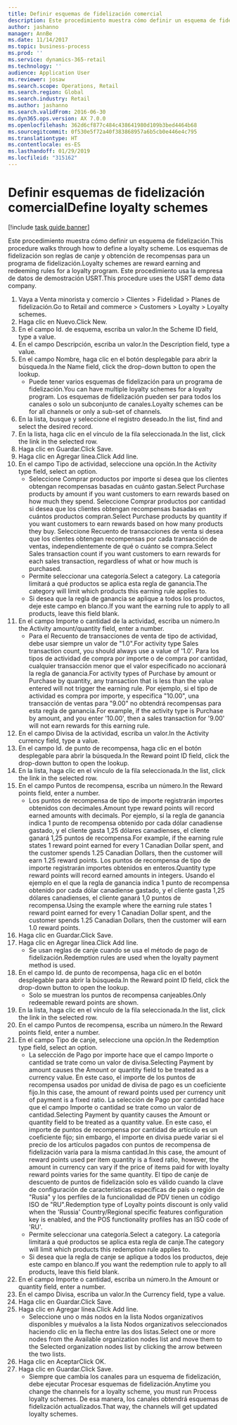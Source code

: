 ```yaml
---
title: Definir esquemas de fidelización comercial
description: Este procedimiento muestra cómo definir un esquema de fidelización.
author: jashanno
manager: AnnBe
ms.date: 11/14/2017
ms.topic: business-process
ms.prod: ''
ms.service: dynamics-365-retail
ms.technology: ''
audience: Application User
ms.reviewer: josaw
ms.search.scope: Operations, Retail
ms.search.region: Global
ms.search.industry: Retail
ms.author: jashanno
ms.search.validFrom: 2016-06-30
ms.dyn365.ops.version: AX 7.0.0
ms.openlocfilehash: 362d6cf877c484c438641980d109b3bed4464b68
ms.sourcegitcommit: 0f530e5f72a40f383868957a6b5cb0e446e4c795
ms.translationtype: HT
ms.contentlocale: es-ES
ms.lasthandoff: 01/29/2019
ms.locfileid: "315162"
---
```

# <a name="define-loyalty-schemes"></a><span data-ttu-id="c6ca2-103">Definir esquemas de fidelización comercial</span><span class="sxs-lookup"><span data-stu-id="c6ca2-103">Define loyalty schemes</span></span>

[!include [task guide banner](../includes/task-guide-banner.md)]

<span data-ttu-id="c6ca2-104">Este procedimiento muestra cómo definir un esquema de fidelización.</span><span class="sxs-lookup"><span data-stu-id="c6ca2-104">This procedure walks through how to define a loyalty scheme.</span></span> <span data-ttu-id="c6ca2-105">Los esquemas de fidelización son reglas de canje y obtención de recompensas para un programa de fidelización.</span><span class="sxs-lookup"><span data-stu-id="c6ca2-105">Loyalty schemes are reward earning and redeeming rules for a loyalty program.</span></span> <span data-ttu-id="c6ca2-106">Este procedimiento usa la empresa de datos de demostración USRT.</span><span class="sxs-lookup"><span data-stu-id="c6ca2-106">This procedure uses the USRT demo data company.</span></span>

1. <span data-ttu-id="c6ca2-107">Vaya a Venta minorista y comercio > Clientes > Fidelidad > Planes de fidelización.</span><span class="sxs-lookup"><span data-stu-id="c6ca2-107">Go to Retail and commerce > Customers > Loyalty > Loyalty schemes.</span></span>
2. <span data-ttu-id="c6ca2-108">Haga clic en Nuevo.</span><span class="sxs-lookup"><span data-stu-id="c6ca2-108">Click New.</span></span>
3. <span data-ttu-id="c6ca2-109">En el campo Id. de esquema, escriba un valor.</span><span class="sxs-lookup"><span data-stu-id="c6ca2-109">In the Scheme ID field, type a value.</span></span>
4. <span data-ttu-id="c6ca2-110">En el campo Descripción, escriba un valor.</span><span class="sxs-lookup"><span data-stu-id="c6ca2-110">In the Description field, type a value.</span></span>
5. <span data-ttu-id="c6ca2-111">En el campo Nombre, haga clic en el botón desplegable para abrir la búsqueda.</span><span class="sxs-lookup"><span data-stu-id="c6ca2-111">In the Name field, click the drop-down button to open the lookup.</span></span>
    * <span data-ttu-id="c6ca2-112">Puede tener varios esquemas de fidelización para un programa de fidelización.</span><span class="sxs-lookup"><span data-stu-id="c6ca2-112">You can have multiple loyalty schemes for a loyalty program.</span></span> <span data-ttu-id="c6ca2-113">Los esquemas de fidelización pueden ser para todos los canales o solo un subconjunto de canales.</span><span class="sxs-lookup"><span data-stu-id="c6ca2-113">Loyalty schemes can be for all channels or only a sub-set of channels.</span></span>  
6. <span data-ttu-id="c6ca2-114">En la lista, busque y seleccione el registro deseado.</span><span class="sxs-lookup"><span data-stu-id="c6ca2-114">In the list, find and select the desired record.</span></span>
7. <span data-ttu-id="c6ca2-115">En la lista, haga clic en el vínculo de la fila seleccionada.</span><span class="sxs-lookup"><span data-stu-id="c6ca2-115">In the list, click the link in the selected row.</span></span>
8. <span data-ttu-id="c6ca2-116">Haga clic en Guardar.</span><span class="sxs-lookup"><span data-stu-id="c6ca2-116">Click Save.</span></span>
9. <span data-ttu-id="c6ca2-117">Haga clic en Agregar línea.</span><span class="sxs-lookup"><span data-stu-id="c6ca2-117">Click Add line.</span></span>
10. <span data-ttu-id="c6ca2-118">En el campo Tipo de actividad, seleccione una opción.</span><span class="sxs-lookup"><span data-stu-id="c6ca2-118">In the Activity type field, select an option.</span></span>
    * <span data-ttu-id="c6ca2-119">Seleccione Comprar productos por importe si desea que los clientes obtengan recompensas basadas en cuánto gastan.</span><span class="sxs-lookup"><span data-stu-id="c6ca2-119">Select Purchase products by amount if you want customers to earn rewards based on how much they spend.</span></span> <span data-ttu-id="c6ca2-120">Seleccione Comprar productos por cantidad si desea que los clientes obtengan recompensas basadas en cuántos productos compran.</span><span class="sxs-lookup"><span data-stu-id="c6ca2-120">Select Purchase products by quantity if you want customers to earn rewards based on how many products they buy.</span></span>  <span data-ttu-id="c6ca2-121">Seleccione Recuento de transacciones de venta si desea que los clientes obtengan recompensas por cada transacción de ventas, independientemente de qué o cuánto se compra.</span><span class="sxs-lookup"><span data-stu-id="c6ca2-121">Select Sales transaction count if you want customers to earn rewards for each sales transaction, regardless of what or how much is purchased.</span></span>  
    * <span data-ttu-id="c6ca2-122">Permite seleccionar una categoría.</span><span class="sxs-lookup"><span data-stu-id="c6ca2-122">Select a category.</span></span> <span data-ttu-id="c6ca2-123">La categoría limitará a qué productos se aplica esta regla de ganancia.</span><span class="sxs-lookup"><span data-stu-id="c6ca2-123">The category will limit which products this earning rule applies to.</span></span>  
    * <span data-ttu-id="c6ca2-124">Si desea que la regla de ganancia se aplique a todos los productos, deje este campo en blanco.</span><span class="sxs-lookup"><span data-stu-id="c6ca2-124">If you want the earning rule to apply to all products, leave this field blank.</span></span>  
11. <span data-ttu-id="c6ca2-125">En el campo Importe o cantidad de la actividad, escriba un número.</span><span class="sxs-lookup"><span data-stu-id="c6ca2-125">In the Activity amount/quantity field, enter a number.</span></span>
    *  <span data-ttu-id="c6ca2-126">Para el Recuento de transacciones de venta de tipo de actividad, debe usar siempre un valor de "1.0".</span><span class="sxs-lookup"><span data-stu-id="c6ca2-126">For activity type Sales transaction count, you should always use a value of '1.0'.</span></span> <span data-ttu-id="c6ca2-127">Para los tipos de actividad de compra por importe o de compra por cantidad, cualquier transacción menor que el valor especificado no accionará la regla de ganancia.</span><span class="sxs-lookup"><span data-stu-id="c6ca2-127">For activity types of Purchase by amount or Purchase by quantity, any transaction that is less than the value entered will not trigger the earning rule.</span></span> <span data-ttu-id="c6ca2-128">Por ejemplo, si el tipo de actividad es compra por importe, y especifica "10.00", una transacción de ventas para "9.00" no obtendrá recompensas para esta regla de ganancia.</span><span class="sxs-lookup"><span data-stu-id="c6ca2-128">For example, if the activity type is Purchase by amount, and you enter '10.00', then a sales transaction for '9.00' will not earn rewards for this earning rule.</span></span>  
12. <span data-ttu-id="c6ca2-129">En el campo Divisa de la actividad, escriba un valor.</span><span class="sxs-lookup"><span data-stu-id="c6ca2-129">In the Activity currency field, type a value.</span></span>
13. <span data-ttu-id="c6ca2-130">En el campo Id. de punto de recompensa, haga clic en el botón desplegable para abrir la búsqueda.</span><span class="sxs-lookup"><span data-stu-id="c6ca2-130">In the Reward point ID field, click the drop-down button to open the lookup.</span></span>
14. <span data-ttu-id="c6ca2-131">En la lista, haga clic en el vínculo de la fila seleccionada.</span><span class="sxs-lookup"><span data-stu-id="c6ca2-131">In the list, click the link in the selected row.</span></span>
15. <span data-ttu-id="c6ca2-132">En el campo Puntos de recompensa, escriba un número.</span><span class="sxs-lookup"><span data-stu-id="c6ca2-132">In the Reward points field, enter a number.</span></span>
    * <span data-ttu-id="c6ca2-133">Los puntos de recompensa de tipo de importe registrarán importes obtenidos con decimales.</span><span class="sxs-lookup"><span data-stu-id="c6ca2-133">Amount type reward points will record earned amounts with decimals.</span></span> <span data-ttu-id="c6ca2-134">Por ejemplo, si la regla de ganancia indica 1 punto de recompensa obtenido por cada dólar canadiense gastado, y el cliente gasta 1,25 dólares canadienses, el cliente ganará 1,25 puntos de recompensa.</span><span class="sxs-lookup"><span data-stu-id="c6ca2-134">For example, if the earning rule states 1 reward point earned for every 1 Canadian Dollar spent, and the customer spends 1.25 Canadian Dollars, then the customer will earn 1.25 reward points.</span></span> <span data-ttu-id="c6ca2-135">Los puntos de recompensa de tipo de importe registrarán importes obtenidos en enteros.</span><span class="sxs-lookup"><span data-stu-id="c6ca2-135">Quantity type reward points will record earned amounts in integers.</span></span> <span data-ttu-id="c6ca2-136">Usando el ejemplo en el que la regla de ganancia indica 1 punto de recompensa obtenido por cada dólar canadiense gastado, y el cliente gasta 1,25 dólares canadienses, el cliente ganará 1,0 puntos de recompensa.</span><span class="sxs-lookup"><span data-stu-id="c6ca2-136">Using the example where the earning rule states 1 reward point earned for every 1 Canadian Dollar spent, and the customer spends 1.25 Canadian Dollars, then the customer will earn 1.0 reward points.</span></span>  
16. <span data-ttu-id="c6ca2-137">Haga clic en Guardar.</span><span class="sxs-lookup"><span data-stu-id="c6ca2-137">Click Save.</span></span>
17. <span data-ttu-id="c6ca2-138">Haga clic en Agregar línea.</span><span class="sxs-lookup"><span data-stu-id="c6ca2-138">Click Add line.</span></span>
    * <span data-ttu-id="c6ca2-139">Se usan reglas de canje cuando se usa el método de pago de fidelización.</span><span class="sxs-lookup"><span data-stu-id="c6ca2-139">Redemption rules are used when the loyalty payment method is used.</span></span>  
18. <span data-ttu-id="c6ca2-140">En el campo Id. de punto de recompensa, haga clic en el botón desplegable para abrir la búsqueda.</span><span class="sxs-lookup"><span data-stu-id="c6ca2-140">In the Reward point ID field, click the drop-down button to open the lookup.</span></span>
    * <span data-ttu-id="c6ca2-141">Solo se muestran los puntos de recompensa canjeables.</span><span class="sxs-lookup"><span data-stu-id="c6ca2-141">Only redeemable reward points are shown.</span></span>  
19. <span data-ttu-id="c6ca2-142">En la lista, haga clic en el vínculo de la fila seleccionada.</span><span class="sxs-lookup"><span data-stu-id="c6ca2-142">In the list, click the link in the selected row.</span></span>
20. <span data-ttu-id="c6ca2-143">En el campo Puntos de recompensa, escriba un número.</span><span class="sxs-lookup"><span data-stu-id="c6ca2-143">In the Reward points field, enter a number.</span></span>
21. <span data-ttu-id="c6ca2-144">En el campo Tipo de canje, seleccione una opción.</span><span class="sxs-lookup"><span data-stu-id="c6ca2-144">In the Redemption type field, select an option.</span></span>
    * <span data-ttu-id="c6ca2-145">La selección de Pago por importe hace que el campo Importe o cantidad se trate como un valor de divisa.</span><span class="sxs-lookup"><span data-stu-id="c6ca2-145">Selecting Payment by amount causes the Amount or quantity field to be treated as a currency value.</span></span> <span data-ttu-id="c6ca2-146">En este caso, el importe de los puntos de recompensa usados por unidad de divisa de pago es un coeficiente fijo.</span><span class="sxs-lookup"><span data-stu-id="c6ca2-146">In this case, the amount of reward points used per currency unit of payment is a fixed ratio.</span></span> <span data-ttu-id="c6ca2-147">La selección de Pago por cantidad hace que el campo Importe o cantidad se trate como un valor de cantidad.</span><span class="sxs-lookup"><span data-stu-id="c6ca2-147">Selecting Payment by quantity causes the Amount or quantity field to be treated as a quantity value.</span></span> <span data-ttu-id="c6ca2-148">En este caso, el importe de puntos de recompensa por cantidad de artículo es un coeficiente fijo; sin embargo, el importe en divisa puede variar si el precio de los artículos pagados con puntos de recompensa de fidelización varía para la misma cantidad.</span><span class="sxs-lookup"><span data-stu-id="c6ca2-148">In this case, the amount of reward points used per item quantity is a fixed ratio, however, the amount in currency can vary if the price of items paid for with loyalty reward points varies for the same quantity.</span></span> <span data-ttu-id="c6ca2-149">El tipo de canje de descuento de puntos de fidelización solo es válido cuando la clave de configuración de características específicas de país o región de "Rusia" y los perfiles de la funcionalidad de PDV tienen un código ISO de "RU".</span><span class="sxs-lookup"><span data-stu-id="c6ca2-149">Redemption type of Loyalty points discount is only valid when the 'Russia' Country/Regional specific features configuration key is enabled, and the POS functionality profiles has an ISO code of 'RU'.</span></span>  
    * <span data-ttu-id="c6ca2-150">Permite seleccionar una categoría.</span><span class="sxs-lookup"><span data-stu-id="c6ca2-150">Select a category.</span></span> <span data-ttu-id="c6ca2-151">La categoría limitará a qué productos se aplica esta regla de canje.</span><span class="sxs-lookup"><span data-stu-id="c6ca2-151">The category will limit which products this redemption rule applies to.</span></span>  
    * <span data-ttu-id="c6ca2-152">Si desea que la regla de canje se aplique a todos los productos, deje este campo en blanco.</span><span class="sxs-lookup"><span data-stu-id="c6ca2-152">If you want the redemption rule to apply to all products, leave this field blank.</span></span>  
22. <span data-ttu-id="c6ca2-153">En el campo Importe o cantidad, escriba un número.</span><span class="sxs-lookup"><span data-stu-id="c6ca2-153">In the Amount or quantity field, enter a number.</span></span>
23. <span data-ttu-id="c6ca2-154">En el campo Divisa, escriba un valor.</span><span class="sxs-lookup"><span data-stu-id="c6ca2-154">In the Currency field, type a value.</span></span>
24. <span data-ttu-id="c6ca2-155">Haga clic en Guardar.</span><span class="sxs-lookup"><span data-stu-id="c6ca2-155">Click Save.</span></span>
25. <span data-ttu-id="c6ca2-156">Haga clic en Agregar línea.</span><span class="sxs-lookup"><span data-stu-id="c6ca2-156">Click Add line.</span></span>
    * <span data-ttu-id="c6ca2-157">Seleccione uno o más nodos en la lista Nodos organizativos disponibles y muévalos a la lista Nodos organizativos seleccionados haciendo clic en la flecha entre las dos listas.</span><span class="sxs-lookup"><span data-stu-id="c6ca2-157">Select one or more nodes from the Available organization nodes list and move them to the Selected organization nodes list by clicking the arrow between the two lists.</span></span>  
26. <span data-ttu-id="c6ca2-158">Haga clic en Aceptar</span><span class="sxs-lookup"><span data-stu-id="c6ca2-158">Click OK.</span></span>
27. <span data-ttu-id="c6ca2-159">Haga clic en Guardar.</span><span class="sxs-lookup"><span data-stu-id="c6ca2-159">Click Save.</span></span>
    * <span data-ttu-id="c6ca2-160">Siempre que cambia los canales para un esquema de fidelización, debe ejecutar Procesar esquemas de fidelización.</span><span class="sxs-lookup"><span data-stu-id="c6ca2-160">Anytime you change the channels for a loyalty scheme, you must run Process loyalty schemes.</span></span> <span data-ttu-id="c6ca2-161">De esa manera, los canales obtendrá esquemas de fidelización actualizados.</span><span class="sxs-lookup"><span data-stu-id="c6ca2-161">That way, the channels will get updated loyalty schemes.</span></span>  

